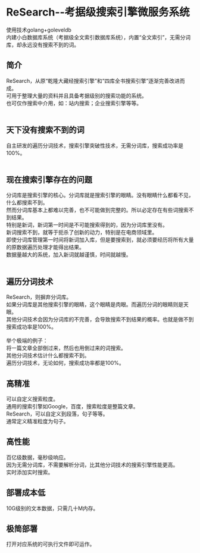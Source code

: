 # ReSearch--考据级搜索引擎微服务系统  
使用技术golang+goleveldb<br> 
内建小白数据库系统（考据级全文索引数据库系统），内置“全文索引”，无需分词库，却永远没有搜索不到的词。

## 简介  
ReSearch，从原“乾隆大藏经搜索引擎”和“四库全书搜索引擎”逐渐完善改进而成。<br> 
可用于整理大量的资料并且具备考据级别的搜索功能的系统。<br> 
也可仅作搜索中介用，如：站内搜索；企业搜索引擎等等。<br> <br> 
## 天下没有搜索不到的词 
自主研发的遍历分词技术，搜索引擎突破性技术，无需分词库，搜索成功率是100%。<br> <br> 
## 现在搜索引擎存在的问题
分词库是搜索引擎的核心。分词库就是搜索引擎的眼睛。没有眼睛什么都看不见，什么都搜索不到。<br> 
然而分词库基本上都难以完善，也不可能做到完整的。所以必定存在有些词搜索不到结果。<br> 
特别是新词，新词第一时间是不可能搜索得到的，因为分词库里没有。<br> 
新词搜索不到，就等于扼杀了创新的动力，特别是在电商领域里。<br> 
即使分词库管理第一时间将新词加入库，但是要搜索到，就必须要经历将所有大量的原数据遍历处理才能得出结果。<br> 
数据量越大的系统，加入新词就越谨慎，时间就越慢。<br> <br> 

## 遍历分词技术
ReSearch，则摒弃分词库。 <br>
如果分词库是其他搜索引擎的眼睛，这个眼睛是肉眼。而遍历分词的眼睛则是天眼。 <br>
其他分词技术会因为分词库的不完善，会导致搜索不到结果的概率。也就是做不到搜索成功率是100%。 <br><br>
举个极端的例子：<br> 
将一篇文章全部倒过来，然后也用倒过来的词搜索。<br> 
其他分词技术估计什么都搜索不到。<br> 
遍历分词技术，无论如何，搜索成功率都是100%。<br> 

## 高精准 
可以自定义搜索粒度。<br> 
通用的搜索引擎如Google，百度，搜索粒度是整篇文章。<br> 
ReSearch，可以自定义到段落，句子等等。<br> 
通常定义精准粒度为句子。<br> 

## 高性能 
百亿级数据，毫秒级响应。<br> 
因为无需分词库，不需要解析分词，比其他分词技术的搜索引擎性能更高。<br> 
实时添加实时搜索。<br> 

## 部署成本低 
10G级别的文本数据，只需几十M内存。<br> 

## 极简部署 
打开对应系统的可执行文件即可运作。<br> 

<br> 
<br> 

